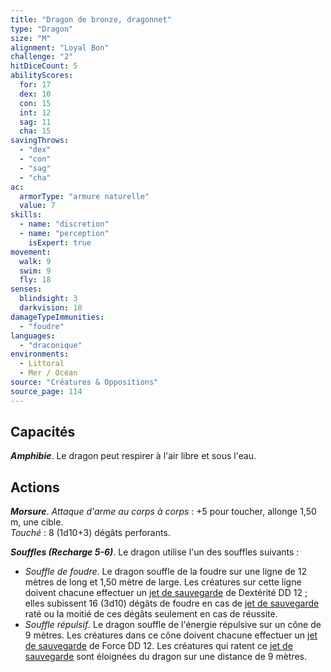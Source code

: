 ```yaml
---
title: "Dragon de bronze, dragonnet"
type: "Dragon"
size: "M"
alignment: "Loyal Bon"
challenge: "2"
hitDiceCount: 5
abilityScores:
  for: 17
  dex: 10
  con: 15
  int: 12
  sag: 11
  cha: 15
savingThrows: 
  - "dex"
  - "con"
  - "sag"
  - "cha"
ac: 
  armorType: "armure naturelle"
  value: 7
skills: 
  - name: "discretion"
  - name: "perception"
    isExpert: true
movement: 
  walk: 9
  swim: 9
  fly: 18
senses: 
  blindsight: 3
  darkvision: 18
damageTypeImmunities: 
  - "foudre"
languages: 
  - "draconique"
environments:
  - Littoral
  - Mer / Océan
source: "Créatures & Oppositions"
source_page: 114
---
```

## Capacités
_**Amphibie**_. Le dragon peut respirer à l'air libre et sous l'eau.

## Actions
_**Morsure**_. _Attaque d'arme au corps à corps_ : +5 pour toucher, allonge 1,50 m, une cible.  
_Touché_ : 8 (1d10+3) dégâts perforants.

_**Souffles (Recharge 5-6)**_. Le dragon utilise l'un des souffles suivants :
* _Souffle de foudre_. Le dragon souffle de la foudre sur une ligne de 12 mètres de long et 1,50 mètre de large. Les créatures sur cette ligne doivent chacune effectuer un [jet de sauvegarde](/utiliser-les-caracteristiques#jets-de-sauvegarde) de Dextérité DD 12 ; elles subissent 16 (3d10) dégâts de foudre en cas de [jet de sauvegarde](/utiliser-les-caracteristiques#jets-de-sauvegarde) raté ou la moitié de ces dégâts seulement en cas de réussite.
* _Souffle répulsif_. Le dragon souffle de l'énergie répulsive sur un cône de 9 mètres. Les créatures dans ce cône doivent chacune effectuer un [jet de sauvegarde](/utiliser-les-caracteristiques#jets-de-sauvegarde) de Force DD 12. Les créatures qui ratent ce [jet de sauvegarde](/utiliser-les-caracteristiques#jets-de-sauvegarde) sont éloignées du dragon sur une distance de 9 mètres.
